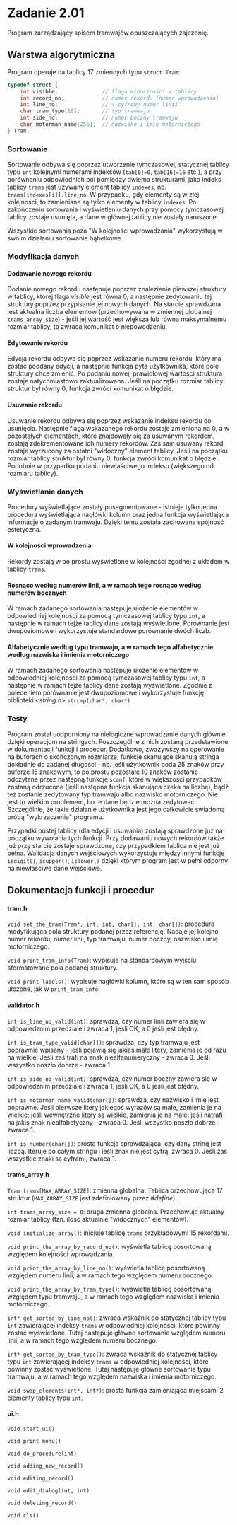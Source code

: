 # Zadanie 2.01
Program zarządzający spisem tramwajów opuszczających zajezdnię.

## Warstwa algorytmiczna
Program operuje na tablicy 17 zmiennych typu `struct Tram`:

```c
typedef struct {
    int visible;              // flaga widoczności w tablicy
    int record_no;            // numer rekordu (numer wprowadzenia)
    int line_no;              // 4-cyfrowy numer linii
    char tram_type[16];       // typ tramwaju
    int side_no;              // numer boczny tramwaju
    char motorman_name[256];  // nazwisko i imię motorniczego
} Tram;
```

### Sortowanie
Sortowanie odbywa się poprzez utworzenie tymczasowej, statycznej tablicy typu `int` kolejnymi numerami indeksów (`tab[0]=0`, `tab[16]=16` etc.), a przy porównaniu odpowiednich pól pomiędzy dwiema strukturami, jako indeks tablicy `trams` jest używany element tablicy `indexes`, np. `trams[indexes[i]].line_no`. W przypadku, gdy elementy są w złej kolejności, to zamieniane są tylko elementy w tablicy `indexes`. Po zakończeniu sortowania i wyświetleniu danych przy pomocy tymczasowej tablicy zostaje usunięta, a dane w głównej tablicy nie zostały naruszone.

Wszystkie sortowania poza "W kolejności wprowadzania" wykorzystują w swoim działaniu sortowanie bąbelkowe.

### Modyfikacja danych
#### Dodawanie nowego rekordu
Dodanie nowego rekordu następuje poprzez znalezienie piewszej struktury w tablicy, której flaga *visible* jest równa 0, a następnie zedytowaniu tej struktury poprzez przypisanie jej nowych danych. Na starcie sprawdzana jest aktualna liczba elementów (przechowywana w zmiennej globalnej `trams_array_size`) - jeśli jej wartość jest większa lub równa maksymalnemu rozmiar tablicy, to zwraca komunikat o niepowodzeniu.
#### Edytowanie rekordu
Edycja rekordu odbywa się poprzez wskazanie numeru rekordu, który ma zostać poddany edycji, a następnie funkcja pyta użytkownika, które pole struktury chce zmienić. Po podaniu nowej, prawidłowej wartości struktura zostaje natychmiastowo zaktualizowana. Jeśli na początku rozmiar tablicy struktur był równy 0, funkcja zwróci komunikat o błędzie.
#### Usuwanie rekordu
Usuwanie rekordu odbywa się poprzez wskazanie indeksu rekordu do usunięcia. Następnie flaga wskazanego rekordu zostaje zmieniona na 0, a w pozostałych elementach, które znajdowały się za usuwanym rekordem, zostają zdekrementowane ich numery rekordów. Zaś sam usuwany rekord zostaje wyrzucony za ostatni "widoczny" element tablicy. Jeśli na początku rozmiar tablicy struktur był równy 0, funkcja zwróci komunikat o błędzie. Podobnie w przypadku podaniu niewłaściwego indeksu (większego od rozmiaru tablicy).
### Wyświetlanie danych
Procedury wyświetlające zostały posegmentowane - istnieje tylko jedna procedura wyświetlająca nagłówki kolumn oraz jedna funkcja wyświetlająca informacje o zadanym tramwaju. Dzięki temu została zachowana spójność estetyczna.
#### W kolejności wprowadzenia
Rekordy zostają w po prostu wyświetlone w kolejności zgodnej z układem w tablicy `trams`.
#### Rosnąco według numerów linii, a w ramach tego rosnąco według numerów bocznych
W ramach zadanego sortowania następuje ułożenie elementów w odpowiedniej kolejności za pomocą tymczasowej tablicy typu `int`, a następnie w ramach tejże tablicy dane zostają wyświetlone. Porównanie jest dwupoziomowe i wykorzystuje standardowe porównanie dwóch liczb.
#### Alfabetycznie według typu tramwaju, a w ramach tego alfabetycznie według nazwiska i imienia motorniczego
W ramach zadanego sortowania następuje ułożenie elementów w odpowiedniej kolejności za pomocą tymczasowej tablicy typu `int`, a następnie w ramach tejże tablicy dane zostają wyświetlone. Zgodnie z poleceniem porównanie jest dwupoziomowe i wykorzystuje funkcję biblioteki *<string.h>* `strcmp(char*, char*)` 
### Testy
Program został uodporniony na nielogiczne wprowadzanie danych głównie dzięki operacjom na stringach. Poszczególne z nich zostaną przedstawione w dokumentacji funkcji i procedur. Dodatkowo, zważywszy na operowanie na buforach o skończonym rozmiarze, funkcje skanujące skanują stringa dokładnie do zadanej długości - np. jeśli użytkownik poda 25 znaków przy buforze 15 znakowym, to po prostu pozostałe 10 znaków zostanie odczytane przez następną funkcję `scanf`, które w większości przypadków zostaną odrzucone (jeśli następna funkcja skanująca czeka na liczbę), bądź też zostanie zedytowany typ tramwaju albo nazwisko motorniczego. Nie jest to wielkim problemem, bo te dane będzie można zedytować. Szczególnie, że takie działanie użytkownika jest jego całkowicie świadomą próbą "wykrzaczenia" programu.

Przypadki pustej tablicy (dla edycji i usuwania) zostają sprawdzone już na początku wywołania tych funkcji. Przy dodawaniu nowych rekordów także już przy starcie zostaje sprawdzone, czy przypadkiem tablica nie jest już pełna. Walidacja danych wejściowych wykorzystuje między innymi funkcje `isdigit()`, `isupper()`, `islower()` dzięki którym program jest w pełni odporny na niewłaściwe dane wejściowe.

## Dokumentacja funkcji i procedur
#### **tram.h**
`void set_the_tram(Tram*, int, int, char[], int, char[])`: procedura modyfikująca pola struktury podanej przez referencję. Nadaje jej kolejno numer rekordu, numer linii, typ tramwaju, numer boczny, nazwisko i imię motorniczego.

`void print_tram_info(Tram)`: wypisuje na standardowym wyjściu sformatowane pola podanej struktury.

`void print_labels()`: wypisuje nagłówki kolumn, które są w ten sam sposób ułożone, jak w `print_tram_info`.

#### **validator.h**
`int is_line_no_valid(int)`: sprawdza, czy numer linii zawiera się w odpowiedznim przedziale i zwraca 1, jeśli OK, a 0 jeśli jest błędny.

`int is_tram_type_valid(char[])`: sprawdza, czy typ tramwaju jest poprawnie wpisany - jeśli pojawią się jakieś małe litery, zamienia je od razu na wielkie. Jeśli zaś trafi na znak niealfanumeryczny - zwraca 0. Jeśli wszystko poszło dobrze - zwraca 1.

`int is_side_no_valid(int)`: sprawdza, czy numer boczny zawiera się w odpowiedznim przedziale i zwraca 1, jeśli OK, a 0 jeśli jest błędny.

`int is_motorman_name_valid(char[])`: sprawdza, czy nazwisko i imię jest poprawne. Jeśli pierwsze litery jakiegoś wyrazów są małe, zamienia je na wielkie; jeśli wewnętrzne litery są wielkie, zamienia je na małe; jeśli natrafi na jakiś znak niealfabetyczny - zwraca 0. Jeśli wszystko poszło dobrze - zwraca 1.

`int is_number(char[])`: prosta funkcja sprawdzająca, czy dany string jest liczbą. Iteruje po całym stringu i jeśli znak nie jest cyfrą, zwraca 0. Jeśli zaś wszystkie znaki są cyframi, zwraca 1.

#### **trams_array.h**

`Tram trams[MAX_ARRAY_SIZE]`: zmienna globalna. Tablica przechowująca 17 struktur (`MAX_ARRAY_SIZE` jest zdefiniowany przez *#define*).

`int trams_array_size = 0`: druga zmienna globalna. Przechowuje aktualny rozmiar tablicy (tzn. ilość aktualnie "widocznych" elementów).

`void initialize_array()`: inicjuje tablicę `trams` przykładowymi 15 rekordami.

`void print_the_array_by_record_no()`: wyświetla tablicę posortowaną względem kolejności wprowadzania.

`void print_the_array_by_line_no()`: wyświetla tablicę posortowaną względem numeru linii, a w ramach tego względem numeru bocznego.

`void print_the_array_by_tram_type()`: wyświetla tablicę posortowaną względem typu tramwaju, a w ramach tego względem nazwiska i imienia motorniczego.

`int* get_sorted_by_line_no()`: zwraca wskaźnik do statycznej tablicy typu `int` zawierającej indeksy `trams` w odpowiedniej kolejności, które powinny zostać wyświetlone. Tutaj następuje główne sortowanie względem numeru linii, a w ramach tego względem numeru bocznego.

`int* get_sorted_by_tram_type()`: zwraca wskaźnik do statycznej tablicy typu `int` zawierającej indeksy `trams` w odpowiedniej kolejności, które powinny zostać wyświetlone. Tutaj następuje główne sortowanie typu tramwaju, a w ramach tego względem nazwiska i imienia motorniczego.

`void swap_elements(int*, int*)`: prosta funkcja zamieniająca miejscami 2 elementy tablicy typu `int`.

#### **ui.h**
`void start_ui()`

`void print_menu()`

`void do_procedure(int)`

`void adding_new_record()`

`void editing_record()`

`void edit_dialog(int, int)`

`void deleting_record()`

`void cls()`
